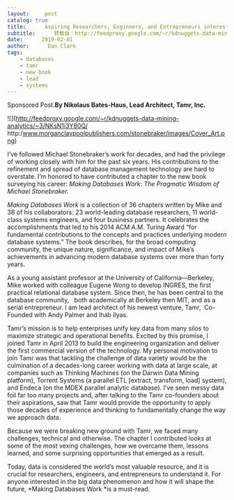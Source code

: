 ```yaml
---
layout:     post
catalog: true
title:      Aspiring Researchers, Engineers, and Entrepreneurs interested in data： This Book is for You
subtitle:      转载自：http://feedproxy.google.com/~r/kdnuggets-data-mining-analytics/~3/NKsN1i3Y80Q/making-databases-work-michael-stonebraker.html
date:      2019-02-01
author:      Dan Clark
tags:
    - databases
    - tamr
    - new book
    - lead
    - systems
---
```


Sponsored Post.**By Nikolaus Bates-Haus, Lead Architect, Tamr, Inc.**

![](http://feedproxy.google.com/~r/kdnuggets-data-mining-analytics/~3/NKsN1i3Y80Q/ http:/www.morganclaypoolpublishers.com/stonebraker/images/Cover_Art.png)


I’ve followed Michael Stonebraker’s work for decades, and had the privilege of working closely with him for the past six years. His contributions to the refinement and spread of database management technology are hard to overstate. I’m honored to have contributed a chapter to the new book surveying his career: *Making Databases Work*: *The Pragmatic Wisdom of Michael Stonebraker.*

*Making Databases Work* is a collection of 36 chapters written by Mike and 38 of his collaborators: 23 world-leading database researchers, 11 world-class systems engineers, and four business partners. It celebrates the accomplishments that led to his 2014 ACM A.M. Turing Award “for fundamental contributions to the concepts and practices underlying modern database systems.” The book describes, for the broad computing community, the unique nature, significance, and impact of Mike’s achievements in advancing modern database systems over more than forty years.

As a young assistant professor at the University of California—Berkeley, Mike worked with colleague Eugene Wong to develop INGRES, the first practical relational database system. Since then, he has been central to the database community,   both academically at Berkeley then MIT, and as a serial entrepreneur. I am lead architect of his newest venture, Tamr,  Co-Founded with Andy Palmer and Ihab Ilyas.

Tamr’s mission is to help enterprises unify key data from many silos to maximize strategic and operational benefits. Excited by this promise, I joined Tamr in April 2013 to build the engineering organization and deliver the first commercial version of the technology. My personal motivation to join Tamr was that tackling the challenge of data variety would be the culmination of a decades-long career working with data at large scale, at companies such as Thinking Machines (on the Darwin Data Mining platform), Torrent Systems (a parallel ETL [extract, transform, load] system), and Endeca (on the MDEX parallel analytic database). I’ve seen messy data foil far too many projects and, after talking to the Tamr co-founders about their aspirations, saw that Tamr would provide the opportunity to apply those decades of experience and thinking to fundamentally change the way we approach data.

Because we were breaking new ground with Tamr, we faced many challenges, technical and otherwise. The chapter I contributed looks at some of the most vexing challenges, how we overcame them, lessons learned, and some surprising opportunities that emerged as a result.

Today, data is considered the world’s most valuable resource, and it is crucial for researchers, engineers, and entrepreneurs to understand it. For anyone interested in the big data phenomenon and how it will shape the future, *Making Databases Work *is a must-read.
